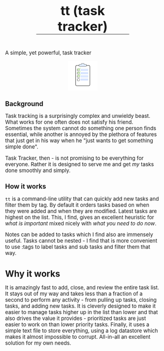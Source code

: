<style>
h1:first-of-type {
  font-size: 3em;
  text-align: center;
  border-bottom: 1px solid #77b822;
  border-bottom: 1px solid #416611;
  border-bottom: 1px solid black;
  display: block;
  margin: 0 auto;
  padding-bottom: 0;
  margin-bottom: 1.2em;
  width: 60%;
}
p {
  font-size: 1.2em;
}
img {
  display: block;
  width: 96px;
  margin: 0 auto;
}
</style>
# tt (task tracker)

A simple, yet powerful, task tracker

![logo](./logo.jpg)

## Background

Task tracking is a surprisingly complex and unwieldy beast. What works for one often does not satisfy his friend.
Sometimes the system cannot do something one person finds essential, while another is annoyed by the plethora of
features that just get in his way when he "just wants to get something simple done".

Task Tracker, then - is not promising to be everything for everyone. Rather it is designed to serve me and get
_my_ tasks done smoothly and simply.

## How it works

`tt` is a command-line utility that can quickly add new tasks and filter them by tag. By default it orders tasks
based on when they were added and when they are modified. Latest tasks are highest on the list. This, I find, gives
an excellent heuristic for _what is important_ mixed nicely with _what you need to do *now*_.

Notes can be added to tasks which I find also are immensely useful. Tasks cannot be nested - I find that is more
convenient to use :tags to label tasks and sub tasks and filter them that way.

# Why it works

It is amazingly fast to add, close, and review the entire task list. It stays out of my way and takes less than a
fraction of a second to perform any activity - from pulling up tasks, closing tasks, and adding new tasks. It is
cleverly designed to make it easier to manage tasks higher up in the list than lower and that also drives the
value it provides - prioritized tasks are just easier to work on than lower priority tasks. Finally, it uses a
simple text file to store everything, using a log datastore which makes it almost impossible to corrupt. All-in-all
an excellent solution for my own needs.

